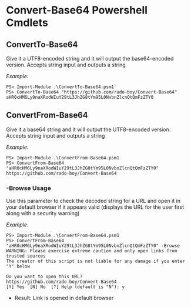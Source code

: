 # Convert-Base64 Powershell Cmdlets #

## ConvertTo-Base64 ##

Give it a UTF8-encoded string and it will output the base64-encoded version.  Accepts string input and outputs a string

*Example:*

```
PS> Import-Module .\ConvertTo-Base64.psm1`
PS> ConvertTo-Base64 "https://github.com/rado-boy/Convert-Base64"
aHR0cHM6Ly9naXRodWIuY29tL3JhZG8tYm95L0NvbnZlcnQtQmFzZTY0
```

## ConvertFrom-Base64 ##

Give it a base64 string and it will output the UTF8-encoded version.  Accepts string input and outputs a string

*Example:*

```
PS> Import-Module .\ConvertFrom-Base64.psm1
PS> ConvertFrom-Base64 "aHR0cHM6Ly9naXRodWIuY29tL3JhZG8tYm95L0NvbnZlcnQtQmFzZTY0"
https://github.com/rado-boy/Convert-Base64
```

### -Browse Usage ###

Use this parameter to check the decoded string for a URL and open it in your default browser if it appears valid (displays the URL for the user first along with a security warning)

*Example:*

```
PS> Import-Module .\ConvertFrom-Base64.psm1
PS> ConvertFrom-Base64 "aHR0cHM6Ly9naXRodWIuY29tL3JhZG8tYm95L0NvbnZlcnQtQmFzZTY0" -Browse
WARNING: Please exercise extreme caution and only open links from trusted sources
The creator of this script is not liable for any damage if you enter "Y" below

Do you want to open this URL?
https://github.com/rado-boy/Convert-Base64
[Y] Yes  [N] No  [?] Help (default is "N"): y
```

* Result: Link is opened in default browser